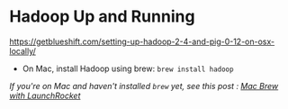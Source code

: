 # Hadoop Up and Running

https://getblueshift.com/setting-up-hadoop-2-4-and-pig-0-12-on-osx-locally/

- On Mac, install Hadoop using brew: `brew install hadoop`

*If you're on Mac and haven't installed `brew` yet, see this post : [Mac Brew with LaunchRocket](../../tech/osx_brew_with_launchrocket.md)*